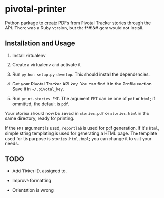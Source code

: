 pivotal-printer
===============

Python package to create PDFs from Pivotal Tracker stories through the
API. There was a Ruby version, but the f*#!&# gem would not install.

Installation and Usage
----------------------

1. Install virtualenv

2. Create a virtualenv and activate it

3. Run `python setup.py develop`. This should install the
dependencies.

4. Get your Pivotal Tracker API key. You can find it in the Profile
section. Save it in `~/.pivotal_key`.

5. Run `print-stories FMT`. The argument `FMT` can be one of `pdf` or
`html`; if ommitted, the default is `pdf`.

Your stories should now be saved in `stories.pdf` or `stories.html` in
the same directory, ready for printing.

If the `FMT` argument is used, `reportlab` is used for pdf
generation. If it's `html`, simple string templating is used for
generating a HTML page. The template used for tis purpose is
`stories.html.tmpl`; you can change it to suit your needs.

TODO
----

* Add Ticket ID, assigned to.

* Improve formatting

* Orientation is wrong